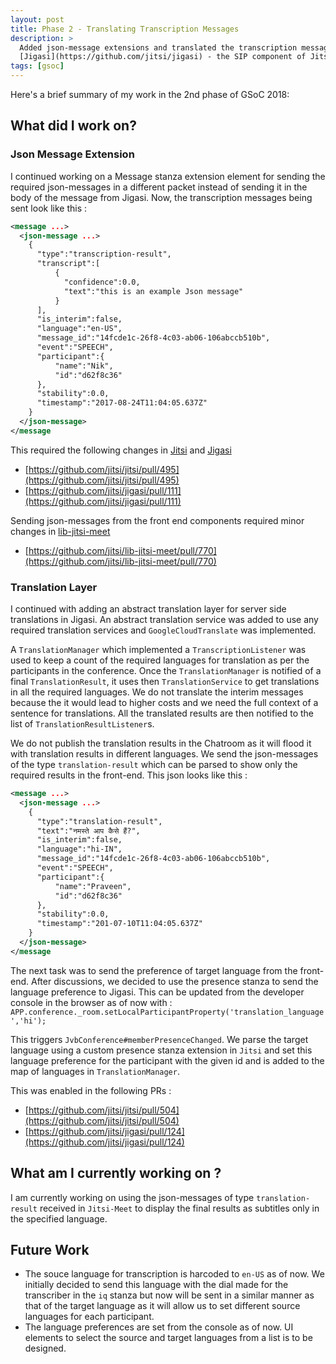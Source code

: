 ```yaml
---
layout: post
title: Phase 2 - Translating Transcription Messages
description: >
  Added json-message extensions and translated the transcription messages by working with
  [Jigasi](https://github.com/jitsi/jigasi) - the SIP component of Jitsi
tags: [gsoc]
---
```


Here's a brief summary of my work in the 2nd phase of GSoC 2018:

## What did I work on?
### Json Message Extension
I continued working on a Message stanza extension element for sending the required
json-messages in a different packet instead of sending it in the body of the message from
Jigasi.
Now, the transcription messages being sent look like this : 

```xml
<message ...>
  <json-message ...>
    {
      "type":"transcription-result",
      "transcript":[
          {
            "confidence":0.0,
            "text":"this is an example Json message"
          }
      ],
      "is_interim":false,
      "language":"en-US",
      "message_id":"14fcde1c-26f8-4c03-ab06-106abccb510b",
      "event":"SPEECH",
      "participant":{
          "name":"Nik",
          "id":"d62f8c36"
      },
      "stability":0.0,
      "timestamp":"2017-08-24T11:04:05.637Z"
    }
  </json-message>
</message
```

This required the following changes in [Jitsi](https://github.com/jitsi/jitsi)
and [Jigasi](https://github.com/jitsi/jigasi)
* [https://github.com/jitsi/jitsi/pull/495](https://github.com/jitsi/jitsi/pull/495)
* [https://github.com/jitsi/jigasi/pull/111](https://github.com/jitsi/jigasi/pull/111)

Sending json-messages from the front end components required minor changes in
[lib-jitsi-meet](https://github.com/jitsi/lib-jitsi-meet)
* [https://github.com/jitsi/lib-jitsi-meet/pull/770](https://github.com/jitsi/lib-jitsi-meet/pull/770)


### Translation Layer
I continued with adding an abstract translation layer for server side translations
in Jigasi. An abstract translation service was added to use any required translation
services and `GoogleCloudTranslate` was implemented.

A `TranslationManager` which implemented a `TranscriptionListener` was used to keep a
count of the required languages for translation as per the participants in the conference.
Once the `TranslationManager` is notified of a final `TranslationResult`, it uses then
`TranslationService` to get translations in all the required languages.
We do not translate the interim messages because the it would lead to higher costs and we
need the full context of a sentence for translations.
All the translated results are then notified to the list of `TranslationResultListener`s.

We do not publish the translation results in the Chatroom as it will flood it with translation
results in different languages. We send the json-messages of the type `translation-result` which
can be parsed to show only the required results in the front-end. This json looks
like this :
```xml
<message ...>
  <json-message ...>
    {
      "type":"translation-result",
      "text":"नमस्ते आप कैसे हैं?",
      "is_interim":false,
      "language":"hi-IN",
      "message_id":"14fcde1c-26f8-4c03-ab06-106abccb510b",
      "event":"SPEECH",
      "participant":{
          "name":"Praveen",
          "id":"d62f8c36"
      },
      "stability":0.0,
      "timestamp":"201-07-10T11:04:05.637Z"
    }
  </json-message>
</message
```

The next task was to send the preference of target language from the front-end.
After discussions, we decided to use the presence stanza to send the language preference
to Jigasi. This can be updated from the developer console in the browser as of now with :
`APP.conference._room.setLocalParticipantProperty('translation_language','hi');`

This triggers `JvbConference#memberPresenceChanged`. We parse the target language using
a custom presence stanza extension in `Jitsi` and set this language preference for the
participant with the given id and is added to the map of languages in `TranslationManager`.

This was enabled in the following PRs :
* [https://github.com/jitsi/jitsi/pull/504](https://github.com/jitsi/jitsi/pull/504)
* [https://github.com/jitsi/jigasi/pull/124](https://github.com/jitsi/jigasi/pull/124)

## What am I currently working on ?
I am currently working on using the json-messages of type `translation-result` received
in `Jitsi-Meet` to display the final results as subtitles only in the specified language.

## Future Work
* The souce language for transcription is harcoded to `en-US` as of now. We initially decided
to send this language with the dial made for the transcriber in the `iq` stanza but now
will be sent in a similar manner as that of the target language as it will allow us to set
different source languages for each participant.
* The language preferences are set from the console as of now. UI elements to select the
source and target languages from a list is to be designed.
